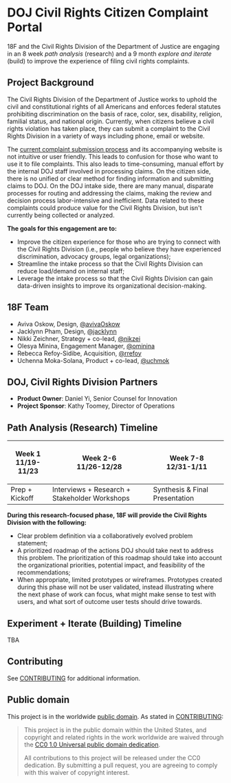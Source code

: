 # DOJ Civil Rights Citizen Complaint Portal
18F and the Civil Rights Division of the Department of Justice are engaging in an 8 week *path analysis* (research) and a 9 month *explore and iterate* (build) to improve the experience of filing civil rights complaints.   

## Project Background

The Civil Rights Division of the Department of Justice works to uphold the civil and constitutional rights of all Americans and enforces federal statutes prohibiting discrimination on the basis of race, color, sex, disability, religion, familial status, and national origin. Currently, when citizens believe a civil rights violation has taken place, they can submit a complaint to the Civil Rights Division in a variety of ways including phone, email or website.

The [current complaint submission process](https://www.justice.gov/crt/how-file-complaint) and its accompanying website is not intuitive or user friendly. This leads to confusion for those who want to use it to file complaints. This also leads to time-consuming, manual effort by the internal DOJ staff involved in processing claims. On the citizen side, there is no unified or clear method for finding information and submitting claims to DOJ. On the DOJ intake side, there are many manual, disparate processes for routing and addressing the claims, making the review and decision process labor-intensive and inefficient. Data related to these complaints could produce value for the Civil Rights Division, but isn't currently being collected or analyzed.

**The goals for this engagement are to:**
- Improve the citizen experience for those who are trying to connect with the Civil Rights Division (i.e., people who believe they have experienced discrimination, advocacy groups, legal organizations);
- Streamline the intake process so that the Civil Rights Division can reduce load/demand on internal staff;
- Leverage the intake process so that the Civil Rights Division can gain data-driven insights to improve its organizational decision-making.  

## 18F Team

- Aviva Oskow, Design, [@avivaOskow](https://github.com/AvivaOskow)
- Jacklynn Pham, Design, [@jacklynn](https://github.com/Jacklynn)
- Nikki Zeichner, Strategy + co-lead, [@nikzei](https://github.com/nikzei)
- Olesya Minina, Engagement Manager, [@ominina](https://github.com/ominina)
- Rebecca Refoy-Sidibe, Acquisition, [@rrefoy](https://github.com/rrefoy)
- Uchenna Moka-Solana, Product + co-lead, [@uchmok ](https://github.com/UchMok)

## DOJ, Civil Rights Division Partners
- **Product Owner**: Daniel Yi, Senior Counsel for Innovation 
- **Project Sponsor**: Kathy Toomey, Director of Operations

## Path Analysis (Research) Timeline

| <p align=center> Week 1 <br> 11/19-11/23 </p> | <p align=center> Week 2-6 <br> 11/26-12/28 </p> | <p align=center> Week 7-8 <br> 12/31-1/11 </p> |
| -------- | -------- | -------- |
| Prep + Kickoff | Interviews + Research + Stakeholder Workshops | Synthesis & Final Presentation |

**During this research-focused phase, 18F will provide the Civil Rights Division with the following:**

- Clear problem definition via a collaboratively evolved problem statement; 
- A prioritized roadmap of the actions DOJ should take next to address this problem. The prioritization of this roadmap should take into account the organizational priorities, potential impact, and feasibility of the recommendations;
- When appropriate, limited prototypes or wireframes. Prototypes created during this phase will not be user validated, instead illustrating where the next phase of work can focus, what might make sense to test with users, and what sort of outcome user tests should drive towards.

## Experiment + Iterate (Building) Timeline 
TBA

## Contributing

See [CONTRIBUTING](CONTRIBUTING.md) for additional information.

## Public domain

This project is in the worldwide [public domain](LICENSE.md). As stated in [CONTRIBUTING](CONTRIBUTING.md):

> This project is in the public domain within the United States, and copyright
> and related rights in the work worldwide are waived through the [CC0 1.0
> Universal public domain dedication](https://creativecommons.org/publicdomain/zero/1.0/).
>
> All contributions to this project will be released under the CC0 dedication.
> By submitting a pull request, you are agreeing to comply with this waiver of
> copyright interest.

